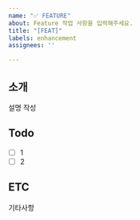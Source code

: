 ```yaml
---
name: "✅ FEATURE"
about: Feature 작업 사항을 입력해주세요.
title: "[FEAT]"
labels: enhancement
assignees: ''

---
```


## 소개
설명 작성
     
## Todo
- [ ] 1
- [ ] 2
     
## ETC
기타사항

